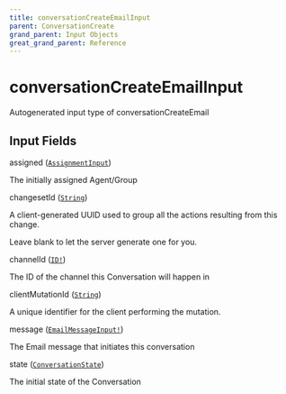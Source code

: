 ```yaml
---
title: conversationCreateEmailInput
parent: ConversationCreate
grand_parent: Input Objects
great_grand_parent: Reference
---
```


<h1>conversationCreateEmailInput</h1>

Autogenerated input type of conversationCreateEmail

<h2>Input Fields</h2>

<div class="field-entry ">
  <span id="assigned" class="field-name anchored">assigned (<code><a href="/docs/reference/input_object//assignment_input">AssignmentInput</a></code>)</span>

  <div class="description-wrapper">
   <p>The initially assigned Agent/Group</p>

  </div>
</div>

<div class="field-entry ">
  <span id="changeset_id" class="field-name anchored">changesetId (<code><a href="/docs/reference/scalar/string">String</a></code>)</span>

  <div class="description-wrapper">
   <p>A client-generated UUID used to group all the actions resulting from
this change.</p>
<p>Leave blank to let the server generate one for you.</p>

  </div>
</div>

<div class="field-entry ">
  <span id="channel_id" class="field-name anchored">channelId (<code><a href="/docs/reference/scalar/id">ID!</a></code>)</span>

  <div class="description-wrapper">
   <p>The ID of the channel this Conversation will happen in</p>

  </div>
</div>

<div class="field-entry ">
  <span id="client_mutation_id" class="field-name anchored">clientMutationId (<code><a href="/docs/reference/scalar/string">String</a></code>)</span>

  <div class="description-wrapper">
   <p>A unique identifier for the client performing the mutation.</p>

  </div>
</div>

<div class="field-entry ">
  <span id="message" class="field-name anchored">message (<code><a href="/docs/reference/input_object/email/email_message_input">EmailMessageInput!</a></code>)</span>

  <div class="description-wrapper">
   <p>The Email message that initiates this conversation</p>

  </div>
</div>

<div class="field-entry ">
  <span id="state" class="field-name anchored">state (<code><a href="/docs/reference/enum/conversation_state">ConversationState</a></code>)</span>

  <div class="description-wrapper">
   <p>The initial state of the Conversation</p>

  </div>
</div>

